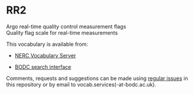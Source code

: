 # RR2
Argo real-time quality control measurement flags  
Quality flag scale for real-time measurements

This vocabulary is available from:

* [NERC Vocabulary Server](http://vocab.nerc.ac.uk/collection/RR2/current/)

* [BODC search interface](https://www.bodc.ac.uk/resources/vocabularies/vocabulary_search/RR2/)

Comments, requests and suggestions can be made using [regular issues](https://github.com/nvs-vocabs/RR2/issues/new) in this repository or by email to vocab.services(-at-bodc.ac.uk).
